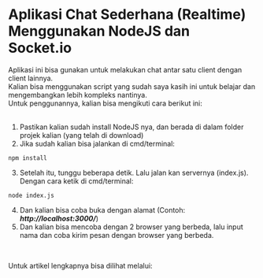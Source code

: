 # Aplikasi Chat Sederhana (Realtime) Menggunakan NodeJS dan Socket.io

Aplikasi ini bisa gunakan untuk melakukan chat antar satu client dengan client lainnya. <br/>
Kalian bisa menggunakan script yang sudah saya kasih ini untuk belajar dan mengembangkan lebih kompleks nantinya.<br/>
Untuk penggunannya, kalian bisa mengikuti cara berikut ini:<br/><br/>

1. Pastikan kalian sudah install NodeJS nya, dan berada di dalam folder projek kalian (yang telah di download)
2. Jika sudah kalian bisa jalankan di cmd/terminal:

``` console
npm install
```

3. Setelah itu, tunggu beberapa detik. Lalu jalan kan servernya (index.js). Dengan cara ketik di cmd/terminal:

```console
node index.js
```

4. Dan kalian bisa coba buka dengan alamat (Contoh: ***http://localhost:3000/***)
5. Dan kalian bisa mencoba dengan 2 browser yang berbeda, lalu input nama dan coba kirim pesan dengan browser yang berbeda.

<br/>

Untuk artikel lengkapnya bisa dilihat melalui:
